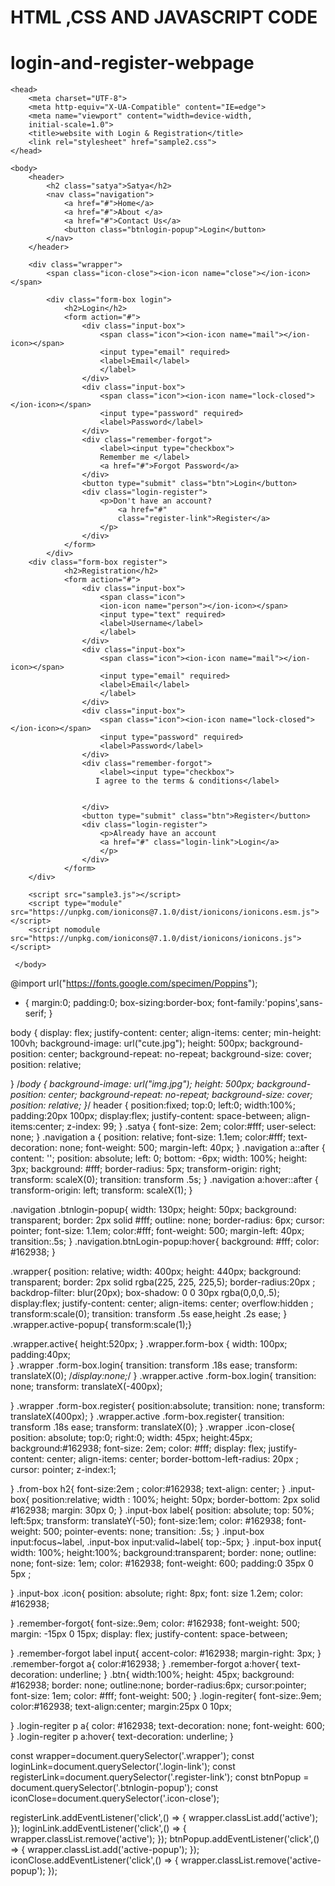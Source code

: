 # HTML ,CSS AND JAVASCRIPT CODE
# login-and-register-webpage
<!DOCTYPE html>
<html lang="en">

    <head>
        <meta charset="UTF-8">
        <meta http-equiv="X-UA-Compatible" content="IE=edge">
        <meta name="viewport" content="width=device-width,
        initial-scale=1.0">
        <title>website with Login & Registration</title>
        <link rel="stylesheet" href="sample2.css">
    </head>

    <body>
        <header>
            <h2 class="satya">Satya</h2>
            <nav class="navigation">
                <a href="#">Home</a>
                <a href="#">About </a>
                <a href="#">Contact Us</a>
                <button class="btnlogin-popup">Login</button>
            </nav>
        </header>

        <div class="wrapper">
            <span class="icon-close"><ion-icon name="close"></ion-icon></span>

            <div class="form-box login">
                <h2>Login</h2>
                <form action="#">
                    <div class="input-box">
                        <span class="icon"><ion-icon name="mail"></ion-icon></span>
                        <input type="email" required>
                        <label>Email</label>
                        </label>
                    </div>
                    <div class="input-box">
                        <span class="icon"><ion-icon name="lock-closed"></ion-icon></span>
                        <input type="password" required>
                        <label>Password</label>
                    </div>
                    <div class="remember-forgot">
                        <label><input type="checkbox">
                        Remember me </label>
                        <a href="#">Forgot Password</a>
                    </div>
                    <button type="submit" class="btn">Login</button>
                    <div class="login-register">
                        <p>Don't have an account?
                            <a href="#" 
                            class="register-link">Register</a>
                        </p>
                    </div>
                </form>
            </div>
        <div class="form-box register">
                <h2>Registration</h2>
                <form action="#">
                    <div class="input-box">
                        <span class="icon">
                        <ion-icon name="person"></ion-icon></span>
                        <input type="text" required>
                        <label>Username</label>
                        </label>
                    </div>
                    <div class="input-box">
                        <span class="icon"><ion-icon name="mail"></ion-icon></span>
                        <input type="email" required>
                        <label>Email</label>
                        </label>
                    </div>
                    <div class="input-box">
                        <span class="icon"><ion-icon name="lock-closed"></ion-icon></span>
                        <input type="password" required>
                        <label>Password</label>
                    </div>
                    <div class="remember-forgot">
                        <label><input type="checkbox">
                       I agree to the terms & conditions</label>
                       
                    
                    </div>
                    <button type="submit" class="btn">Register</button>
                    <div class="login-register">
                        <p>Already have an account
                        <a href="#" class="login-link">Login</a>
                        </p>
                    </div>
                </form>
        </div>

        <script src="sample3.js"></script>
        <script type="module" src="https://unpkg.com/ionicons@7.1.0/dist/ionicons/ionicons.esm.js"></script>
        <script nomodule src="https://unpkg.com/ionicons@7.1.0/dist/ionicons/ionicons.js"></script>
        
     </body>
</html>

  @import url("https://fonts.google.com/specimen/Poppins");
* {
    margin:0;
    padding:0;
    box-sizing:border-box;
    font-family:'popins',sans-serif;
}

body {
    display: flex;
    justify-content: center;
    align-items: center;
    min-height: 100vh;
    background-image: url("cute.jpg");
    height: 500px;
    background-position: center;
    background-repeat: no-repeat;
    background-size: cover;
    position: relative;
   
}
/*body {
    background-image: url("img.jpg");
    height: 500px;
    background-position: center;
    background-repeat: no-repeat;
    background-size: cover;
    position: relative;
  }*/
header {
    position:fixed;
    top:0;
    left:0;
    width:100%;
    padding:20px 100px;
    display:flex;
    justify-content: space-between;
    align-items:center;
    z-index: 99;
}
.satya {
    font-size: 2em;
    color:#fff;
    user-select: none;
}
.navigation a {
    position: relative;
    font-size: 1.1em;
    color:#fff;
    text-decoration: none;
    font-weight: 500;
    margin-left: 40px;
}
.navigation a::after {
    content: '';
    position: absolute;
    left: 0;
    bottom: -6px;
    width: 100%;
    height: 3px;
    background: #fff;
    border-radius: 5px;
    transform-origin: right;
    transform: scaleX(0);
    transition: transform .5s;
}
.navigation a:hover::after {
    transform-origin: left;
    transform: scaleX(1);
}

.navigation .btnlogin-popup{
    width: 130px;
    height: 50px;
    background: transparent;
    border: 2px solid #fff;
    outline: none;
    border-radius: 6px;
    cursor: pointer;
    font-size: 1.1em;
    color:#fff;
    font-weight: 500;
    margin-left: 40px;
    transition:.5s;
}
.navigation.btnLogin-popup:hover{
    background: #fff;
    color: #162938;
}


.wrapper{
    position: relative;
    width: 400px;
    height: 440px;
    background: transparent;
    border: 2px solid rgba(225, 225, 225,5);
    border-radius:20px ;
    backdrop-filter: blur(20px);
    box-shadow: 0 0 30px rgba(0,0,0,.5);
    display:flex;
    justify-content: center;
    align-items: center;
   overflow:hidden ;
   transform:scale(0);
   transition: transform .5s ease,height .2s ease;
}
.wrapper.active-popup{
    transform:scale(1);}

.wrapper.active{
    height:520px;
}
.wrapper.form-box {
    width: 100px;
    padding:40px;   
}
.wrapper .form-box.login{
    transition: transform .18s ease;
    transform: translateX(0);
    /*display:none;*/
}
.wrapper.active .form-box.login{
    transition: none;
    transform: translateX(-400px);

}
.wrapper .form-box.register{
    position:absolute;
    transition: none;
    transform: translateX(400px);
}
.wrapper.active .form-box.register{
    transition: transform .18s ease;
    transform: translateX(0);
}
.wrapper .icon-close{
    position: absolute;
    top:0;
    right:0;
    width: 45px;
    height:45px;
    background:#162938;
    font-size: 2em;
    color: #fff;
    display: flex;
    justify-content: center;
    align-items: center;
    border-bottom-left-radius: 20px ;
    cursor: pointer;
    z-index:1;

}
.from-box h2{
    font-size:2em ;
    color:#162938;
    text-align: center;
}
.input-box{
    position:relative; 
    width : 100%;
    height: 50px;
    border-bottom: 2px solid #162938;
    margin: 30px 0;
}
.input-box label{
    position: absolute;
    top: 50%;
    left:5px;
    transform: translateY(-50);
    font-size:1em;
    color: #162938;
    font-weight: 500;
    pointer-events: none;
    transition: .5s;
}
.input-box input:focus~label,
.input-box input:valid~label{
    top:-5px;
}
.input-box input{
    width: 100%;
    height:100%;
    background:transparent;
    border: none;
    outline: none;
    font-size: 1em;
    color: #162938;
    font-weight: 600;
    padding:0 35px 0  5px ;

}
.input-box .icon{
    position: absolute;
    right: 8px;
    font: size 1.2em; 
    color: #162938;
    
}
.remember-forgot{
    font-size:.9em;
    color: #162938;
    font-weight: 500;
    margin: -15px 0 15px;
    display: flex;
    justify-content: space-between;

}
.remember-forgot label input{
    accent-color: #162938;
    margin-right: 3px;
}
.remember-forgot a{
    color:#162938;
}
.remember-forgot a:hover{
    text-decoration: underline;
}
.btn{
    width:100%;
    height: 45px;
    background: #162938;
    border: none;
    outline:none;
    border-radius:6px;
    cursor:pointer;
    font-size: 1em;
    color: #fff;
    font-weight: 500;
}
.login-regiter{
    font-size:.9em;
    color:#162938;
    text-align:center;
    margin:25px 0 10px;

}
.login-regiter p a{
    color: #162938;
    text-decoration: none;
    font-weight: 600;
}
.login-regiter p a:hover{
    text-decoration: underline;
}


const wrapper=document.querySelector('.wrapper');
const loginLink=document.querySelector('.login-link');
const registerLink=document.querySelector('.register-link');
const btnPopup = document.querySelector('.btnlogin-popup');
const iconClose=document.querySelector('.icon-close');

registerLink.addEventListener('click',() => {
    wrapper.classList.add('active');
});
loginLink.addEventListener('click',() => {
    wrapper.classList.remove('active');
});
btnPopup.addEventListener('click',() => {
    wrapper.classList.add('active-popup');
});
iconClose.addEventListener('click',() => {
    wrapper.classList.remove('active-popup');
});

